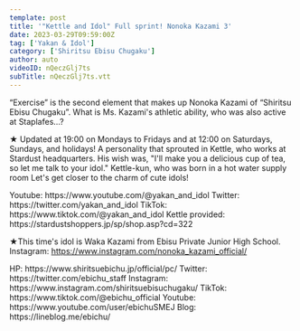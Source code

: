 ```yaml
---
template: post
title: '"Kettle and Idol" Full sprint! Nonoka Kazami 3'
date: 2023-03-29T09:59:00Z
tag: ['Yakan & Idol']
category: ['Shiritsu Ebisu Chugaku']
author: auto 
videoID: nQeczGlj7ts
subTitle: nQeczGlj7ts.vtt
---
```

“Exercise” is the second element that makes up Nonoka Kazami of “Shiritsu Ebisu Chugaku”.
What is Ms. Kazami's athletic ability, who was also active at Staplafes...?

★ Updated at 19:00 on Mondays to Fridays and at 12:00 on Saturdays, Sundays, and holidays!
A personality that sprouted in Kettle, who works at Stardust headquarters.
His wish was, "I'll make you a delicious cup of tea, so let me talk to your idol."
Kettle-kun, who was born in a hot water supply room
Let's get closer to the charm of cute idols!

<Kettle and Idol>
Youtube: https://www.youtube.com/@yakan_and_idol
Twitter: https://twitter.com/yakan_and_idol
TikTok: https://www.tiktok.com/@yakan_and_idol
Kettle provided: https://stardustshoppers.jp/sp/shop.asp?cd=322

★This time's idol is Waka Kazami from Ebisu Private Junior High School.
<Nonoka Kazami>
Instagram: https://www.instagram.com/nonoka_kazami_official/

<Shiritsu Ebisu Chugaku>
HP: https://www.shiritsuebichu.jp/official/pc/
Twitter: https://twitter.com/ebichu_staff
Instagram: https://www.instagram.com/shiritsuebisuchugaku/
TikTok: https://www.tiktok.com/@ebichu_official
Youtube: https://www.youtube.com/user/ebichuSMEJ
Blog: https://lineblog.me/ebichu/
